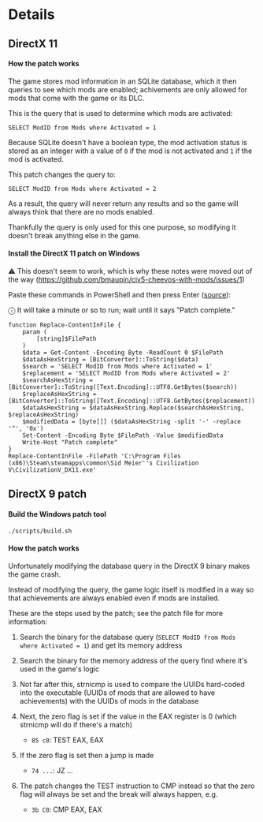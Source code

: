 # Details

## DirectX 11

#### How the patch works

The game stores mod information in an SQLite database, which it then queries to see which mods are enabled; achivements are only allowed for mods that come with the game or its DLC.

This is the query that is used to determine which mods are activated:

```
SELECT ModID from Mods where Activated = 1
```

Because SQLite doesn't have a boolean type, the mod activation status is stored as an integer with a value of `0` if the mod is not activated and `1` if the mod is activated.

This patch changes the query to:

```
SELECT ModID from Mods where Activated = 2
```

As a result, the query will never return any results and so the game will always think that there are no mods enabled.

Thankfully the query is only used for this one purpose, so modifying it doesn't break anything else in the game.

#### Install the DirectX 11 patch on Windows

⚠️ This doesn't seem to work, which is why these notes were moved out of the way (https://github.com/bmaupin/civ5-cheevos-with-mods/issues/1)

Paste these commands in PowerShell and then press Enter ([source](https://stackoverflow.com/a/73791858/399105)):

ⓘ It will take a minute or so to run; wait until it says "Patch complete."

```
function Replace-ContentInFile {
    param (
        [string]$FilePath
    )
    $data = Get-Content -Encoding Byte -ReadCount 0 $FilePath
    $dataAsHexString = [BitConverter]::ToString($data)
    $search = 'SELECT ModID from Mods where Activated = 1'
    $replacement = 'SELECT ModID from Mods where Activated = 2'
    $searchAsHexString = [BitConverter]::ToString([Text.Encoding]::UTF8.GetBytes($search))
    $replaceAsHexString = [BitConverter]::ToString([Text.Encoding]::UTF8.GetBytes($replacement))
    $dataAsHexString = $dataAsHexString.Replace($searchAsHexString, $replaceAsHexString)
    $modifiedData = [byte[]] ($dataAsHexString -split '-' -replace '^', '0x')
    Set-Content -Encoding Byte $FilePath -Value $modifiedData
    Write-Host "Patch complete"
}
Replace-ContentInFile -FilePath 'C:\Program Files (x86)\Steam\steamapps\common\Sid Meier''s Civilization V\CivilizationV_DX11.exe'
```

## DirectX 9 patch

#### Build the Windows patch tool

```
./scripts/build.sh
```

#### How the patch works

Unfortunately modifying the database query in the DirectX 9 binary makes the game crash.

Instead of modifying the query, the game logic itself is modified in a way so that achievements are always enabled even if mods are installed.

These are the steps used by the patch; see the patch file for more information:

1. Search the binary for the database query (`SELECT ModID from Mods where Activated = 1`) and get its memory address
1. Search the binary for the memory address of the query find where it's used in the game's logic
1. Not far after this, strnicmp is used to compare the UUIDs hard-coded into the executable (UUIDs of mods that are allowed to have achievements) with the UUIDs of mods in the database
1. Next, the zero flag is set if the value in the EAX register is 0 (which strnicmp will do if there's a match)

   - `85 c0`: TEST EAX, EAX

1. If the zero flag is set then a jump is made

   - `74 ...`: JZ ...

1. The patch changes the TEST instruction to CMP instead so that the zero flag will always be set and the break will always happen, e.g.

   - `3b C0`: CMP EAX, EAX
